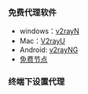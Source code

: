 ### 免费代理软件

- windows：[v2rayN](https://github.com/2dust/v2rayN)
- Mac：[V2rayU](https://github.com/yanue/V2rayU/)
- Android: [v2rayNG](https://github.com/2dust/v2rayNG)
- [免费节点](https://nodefree.org/)

### 终端下设置代理
